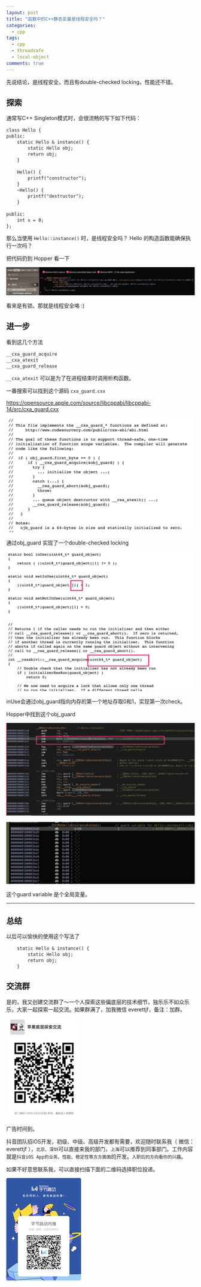 ```yaml
---
layout: post
title: "函数中的C++静态变量是线程安全吗？"
categories:
  - cpp
tags:
  - cpp
  - threadsafe
  - local-object
comments: true
---
```



先说结论，是线程安全，而且有double-checked locking，性能还不错。


<!-- more -->

## 探索

通常写C++ Singleton模式时，会很流畅的写下如下代码：

```
class Hello {
public:
    static Hello & instance() {
        static Hello obj;
        return obj;
    }
    
    Hello() {
        printf("constructor");
    }
    ~Hello() {
        printf("destructor");
    }
    
public:
    int x = 0;
};
```

那么当使用 `Hello::instance()` 时，是线程安全吗？ Hello 的构造函数能确保执行一次吗？

把代码扔到 Hopper 看一下

![-w1201](/media/15819530050437.jpg)


看来是有锁。那就是线程安全咯 :)

## 进一步

看到这几个方法

```
__cxa_guard_acquire
__cxa_atexit
__cxa_guard_release
```


`__cxa_atexit` 可以是为了在进程结束时调用析构函数。

一番搜索可以找到这个源码 `cxa_guard.cxx`

https://opensource.apple.com/source/libcppabi/libcppabi-14/src/cxa_guard.cxx

![-w609](/media/15819532682759.jpg)


通过obj_guard 实现了一个double-checked locking

![-w647](/media/15819533607278.jpg)

inUse会通过obj_guard指向内存的第一个地址存取0和1，实现第一次check。

Hopper中找到这个obj_guard

![](/media/15819535672052.jpg)


![-w705](/media/15819535936394.jpg)

这个guard variable 是个全局变量。


---

## 总结

以后可以愉快的使用这个写法了

```
    static Hello & instance() {
        static Hello obj;
        return obj;
    }
```

## 交流群

是的，我又创建交流群了～一个人探索这些偏底层的技术细节，独乐乐不如众乐乐，大家一起探索一起交流。如果群满了，加我微信 everettjf，备注：加群。

![](/media/15817739945151.jpg)


广告时间到。

抖音团队招iOS开发，初级、中级、高级开发都有需要，欢迎随时联系我（ 微信：everettjf ），`北京、深圳`可以直接来我的部门，`上海`可以推荐到同事部门。工作内容就是`抖音iOS App的业务、性能、稳定性等方方面面`的开发。`入职后的方向看你的兴趣`。

如果不好意思联系我，可以直接扫描下面的二维码选择职位投递。

![](/media/15814340338261.jpg)